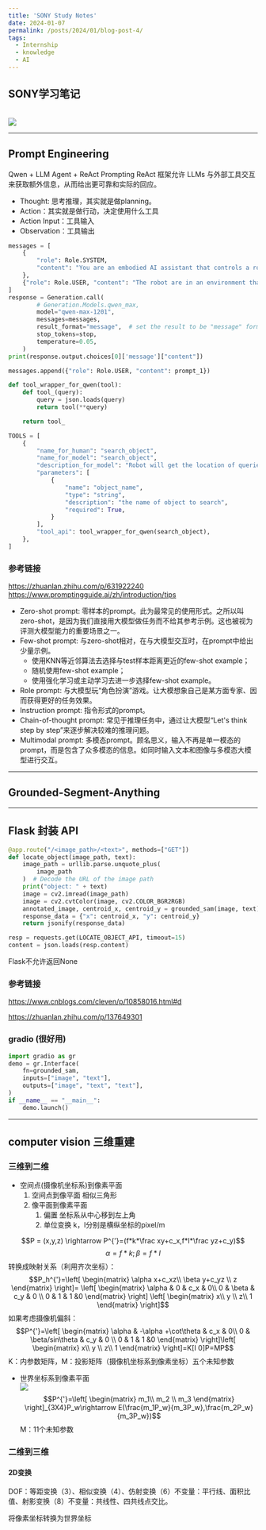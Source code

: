 ```yaml
---
title: 'SONY Study Notes'
date: 2024-01-07
permalink: /posts/2024/01/blog-post-4/
tags:
  - Internship
  - knowledge
  - AI
---
```


SONY学习笔记
------

<br/><img src='/images/sony_env.jpg'>

* * *

## Prompt Engineering

Qwen + LLM Agent + ReAct Prompting
ReAct 框架允许 LLMs 与外部工具交互来获取额外信息，从而给出更可靠和实际的回应。

- Thought: 思考推理，其实就是做planning。
- Action：其实就是做行动，决定使用什么工具
- Action Input：工具输入
- Observation：工具输出

```python
messages = [
    {
        "role": Role.SYSTEM,
        "content": "You are an embodied AI assistant that controls a robot and interacts with the user.",
    },
    {"role": Role.USER, "content": "The robot are in an environment that "+circumstance+", Please reply 'Robot already knows the basic environment aorund robot' "},
]
response = Generation.call(
        # Generation.Models.qwen_max,
        model="qwen-max-1201",
        messages=messages,
        result_format="message",  # set the result to be "message" format.
        stop_tokens=stop,
        temperature=0.05,
    )
print(response.output.choices[0]['message']["content"])

messages.append({"role": Role.USER, "content": prompt_1})
```

```python
def tool_wrapper_for_qwen(tool):
    def tool_(query):
        query = json.loads(query)
        return tool(**query)

    return tool_
```

```python
TOOLS = [
    {
        "name_for_human": "search_object",
        "name_for_model": "search_object",
        "description_for_model": "Robot will get the location of queried object at the robot's current location. The location is described by x and y coordinates.",
        "parameters": [
            {
                "name": "object_name",
                "type": "string",
                "description": "the name of object to search",
                "required": True,
            }
        ],
        "tool_api": tool_wrapper_for_qwen(search_object),
    },
]
```

### 参考链接

<https://zhuanlan.zhihu.com/p/631922240>
<https://www.promptingguide.ai/zh/introduction/tips>

- Zero-shot prompt: 零样本的prompt。此为最常见的使用形式。之所以叫zero-shot，是因为我们直接用大模型做任务而不给其参考示例。这也被视为评测大模型能力的重要场景之一。
- Few-shot prompt: 与zero-shot相对，在与大模型交互时，在prompt中给出少量示例。
  - 使用KNN等近邻算法去选择与test样本距离更近的few-shot example；
  - 随机使用few-shot example；
  - 使用强化学习或主动学习去进一步选择few-shot example。
- Role prompt: 与大模型玩“角色扮演”游戏。让大模想象自己是某方面专家、因而获得更好的任务效果。
- Instruction prompt: 指令形式的prompt。
- Chain-of-thought prompt: 常见于推理任务中，通过让大模型“Let's think step by step”来逐步解决较难的推理问题。
- Multimodal prompt: 多模态prompt。顾名思义，输入不再是单一模态的prompt，而是包含了众多模态的信息。如同时输入文本和图像与多模态大模型进行交互。

* * *

## Grounded-Segment-Anything

* * *

## Flask 封装 API

```python
@app.route("/<image_path>/<text>", methods=["GET"])
def locate_object(image_path, text):
    image_path = urllib.parse.unquote_plus(
        image_path
    )  # Decode the URL of the image path
    print("object: " + text)
    image = cv2.imread(image_path)
    image = cv2.cvtColor(image, cv2.COLOR_BGR2RGB)
    annotated_image, centroid_x, centroid_y = grounded_sam(image, text)
    response_data = {"x": centroid_x, "y": centroid_y}
    return jsonify(response_data)
```

```python
resp = requests.get(LOCATE_OBJECT_API, timeout=15)
content = json.loads(resp.content)
```

Flask不允许返回None

### 参考链接

<https://www.cnblogs.com/cleven/p/10858016.html#d>

<https://zhuanlan.zhihu.com/p/137649301>

### gradio (很好用)

```python
import gradio as gr
demo = gr.Interface(
    fn=grounded_sam,
    inputs=["image", "text"],
    outputs=["image", "text", "text"],
)
if __name__ == "__main__":
    demo.launch()
```

* * *

## computer vision 三维重建

### 三维到二维

- 空间点(摄像机坐标系)到像素平面
    1. 空间点到像平面
    相似三角形
    2. 像平面到像素平面
        1. 偏置
        坐标系从中心移到左上角
        2. 单位变换
        k，l分别是横纵坐标的pixel/m

$$P = (x,y,z) \rightarrow P^{'}=(f*k*\frac xy+c_x,f*l*\frac yz+c_y)$$
$$\alpha=f*k ;\beta=f*l$$
转换成映射关系（利用齐次坐标）：
$$P_h^{'}=\left[
 \begin{matrix}
   \alpha x+c_xz\\
   \beta y+c_yz \\
   z
  \end{matrix}
\right]=
\left[
 \begin{matrix}
   \alpha & 0 & c_x & 0\\
   0 & \beta & c_y & 0 \\
   0 & 1 & 1 &0
  \end{matrix}
\right]
\left[
 \begin{matrix}
   x\\
   y \\
   z\\
   1
  \end{matrix}
\right]$$
如果考虑摄像机偏斜：
$$P^{'}=\left[
 \begin{matrix}
   \alpha & -\alpha +\cot\theta & c_x & 0\\
   0 & \beta/sin\theta & c_y & 0 \\
   0 & 1 & 1 &0
  \end{matrix}
\right]\left[
 \begin{matrix}
   x\\
   y \\
   z\\
   1
  \end{matrix}
\right]=K[I 0]P=MP$$ K：内参数矩阵，M：投影矩阵（摄像机坐标系到像素坐标）五个未知参数
- 世界坐标系到像素平面
<br/><img src='/images/spatial_coor.jpg'>
$$P^{'}=\left[
 \begin{matrix}
   m_1\\
   m_2 \\
   m_3
  \end{matrix}
\right]_{3X4}P_w\rightarrow E(\frac{m_1P_w}{m_3P_w},\frac{m_2P_w}{m_3P_w})$$M：11个未知参数

### 二维到三维

#### 2D变换
DOF：等距变换（3）、相似变换（4）、仿射变换（6）不变量：平行线、面积比值、射影变换（8）不变量：共线性、四共线点交比。

将像素坐标转换为世界坐标